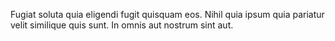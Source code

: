 Fugiat soluta quia eligendi fugit quisquam eos. Nihil quia ipsum quia pariatur velit similique quis sunt. In omnis aut nostrum sint aut.